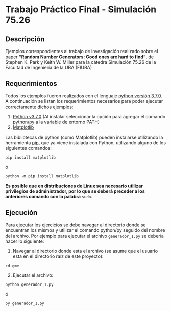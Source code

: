 # Trabajo Práctico Final - Simulación 75.26
## Descripción
Ejemplos correspondientes al trabajo de investigación realizado sobre el paper **“Random Number Generators: Good ones are hard to find”**, de Stephen K. Park y Keith W. Miller para la cátedra Simulación 75.26 de la Facultad de Ingeniería de la UBA (FIUBA)


## Requerimientos
Todos los ejemplos fueron realizados con el lenguaje [python versión 3.7.0](https://www.python.org/downloads/). A continuación se listan los requerimientos necesarios para poder ejecutar correctamente dichos ejemplos:

1. [Python v3.7.0](https://www.python.org/downloads/) (Al instalar seleccionar la opción para agregar el comando python/py a la variable de entorno PATH)
2. [Matplotlib](https://matplotlib.org/faq/installing_faq.html)

Las bibliotecas de python (como Matplotlib) pueden instalarse utilizando la herramienta [pip](https://pip.pypa.io/en/stable/installing/), que ya viene instalada con Python, utilizando alguno de los siguientes comandos:
```
pip install matplotlib
```
ó
```
python -m pip install matplotlib
```
**Es posible que en distribuciones de Linux sea necesario utilizar privilegios de administrador, por lo que se deberá preceder a los anteriores comando con la palabra** `sudo`.


## Ejecución
Para ejecutar los ejercicios se debe navegar al directorio donde se encuentran los mismos y utilizar el comando python/py seguido del nombre del archivo. Por ejemplo para ejecutar el archivo `generador_1.py` se debería hacer lo siguiente:
1. Navegar al directorio donde esta el archivo (se asume que el usuario esta en el directorio raíz de este proyecto):
```
cd gme
```
2. Ejecutar el archivo:
```
python generador_1.py
```
ó
```
py generador_1.py
```
